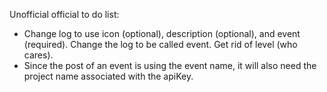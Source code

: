 Unofficial official to do list:

- Change log to use icon (optional), description (optional), and event (required). Change the log to be called event. Get rid of level (who cares).
- Since the post of an event is using the event name, it will also need the project name associated with the apiKey.
